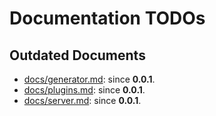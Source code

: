 # Documentation TODOs

## Outdated Documents
* [docs/generator.md](generator.md): since __0.0.1__.
* [docs/plugins.md](plugins.md): since __0.0.1__.
* [docs/server.md](server.md): since __0.0.1__.
